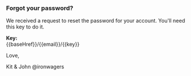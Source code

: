 ### Forgot your password?

We received a request to reset the password for your account. You'll
need this key to do it.

__Key:__  
{{baseHref}}/{{email}}/{{key}}

Love,

Kit & John
@ironwagers
